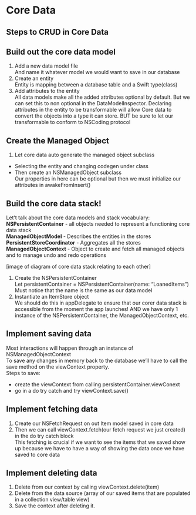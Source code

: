 # Core Data 

## Steps to CRUD in Core Data

## Build out the core data model 
1. Add a new data model file  
And name it whatever model we would want to save in our database  
2. Create an entity  
Entity is mapping between a database table and a Swift type(class)  
3. Add attributes to the entity  
All data models make all the added attributes optional by default. But we can set this to non optional in the DataModelInspector.
Declaring attributes in the entity to be transformable will allow Core data to convert the objects into a type it can store. BUT be sure to let our transformable to conform to NSCoding protocol 

## Create the Managed Object
1. Let core data auto generate the managed object subclass  
- Selecting the entity and changing codegen under class  
- Then create an NSManagedObject subclass  
Our properties in here can be optional but then we must initialize our attributes in awakeFromInsert()

## Build the core data stack!
Let’t talk about the core data models and stack vocabulary:  
**NSPersistentContainer** - all objects needed to represent a functioning core data stack  
**ManagedObjectModel** - Describes the entities in the stores  
**PersistentStoreCoordinator** - Aggregates all the stores  
**ManagedObjectContext** - Object to create and fetch all managed objects and to manage undo and redo operations  

[image of diagram of core data stack relating to each other]

1. Create the NSPersistentContainer  
	Let persistentContainer  = NSPersistentContainer(name: “LoanedItems”)  
Must notice that the name is the same as our data model  
2. Instantiate an ItemStore object  
We should do this in appDelegate to ensure that our corer data stack is accessible from the moment the app launches! AND we have only 1 instance of the NSPersistentContainer, the ManagedObjectContext, etc.  

## Implement saving data
Most interactions will happen through an instance of NSManagedObjectContext  
To save any changes in memory back to the database we’ll have to call the save method on the viewContext property.  
Steps to save:  
- create the viewContext from calling persistentContainer.viewConext  
- go in a do try catch and try viewContext.save() 

## Implement fetching data
1. Create our NSFetchRequest on out Item model saved in core data  
2. Then we can call viewContext.fetch(our fetch request we just created) in the do try catch block  
This fetching is crucial if we want to see the items that we saved show up because we have to have a way of showing the data once we have saved to core data  

## Implement deleting data
1. Delete from our context by calling viewContext.delete(item)  
2. Delete from the data source (array of our saved items that are populated in a collection view/table view)  
3. Save the context after deleting it.  


